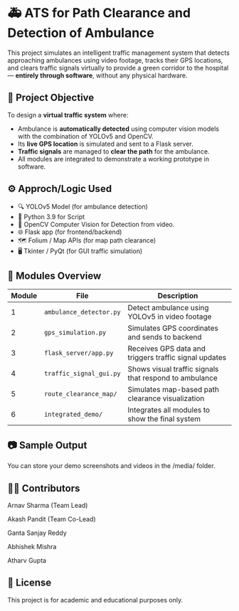 # 🚑 ATS for Path Clearance and Detection of Ambulance

This project simulates an intelligent traffic management system that detects approaching ambulances using video footage, tracks their GPS locations, and clears traffic signals virtually to provide a green corridor to the hospital — **entirely through software**, without any physical hardware.

## 📌 Project Objective

To design a **virtual traffic system** where:
- Ambulance is **automatically detected** using computer vision models with the combination of YOLOv5 and OpenCV. 
- Its **live GPS location** is simulated and sent to a Flask server.
- **Traffic signals** are managed to **clear the path** for the ambulance.
- All modules are integrated to demonstrate a working prototype in software.

## ⚙️ Approch/Logic Used

- 🔍 YOLOv5 Model (for ambulance detection)
- 🐍 Python 3.9 for Script 
- 🧠 OpenCV Computer Vision for Detection from video.
- 🌐 Flask app (for frontend/backend)
- 🗺️ Folium / Map APIs (for map path clearance)
- 🖥️ Tkinter / PyQt (for GUI traffic simulation)

## 🚦 Modules Overview

| Module | File | Description |
|--------|------|-------------|
| 1 | `ambulance_detector.py` | Detect ambulance using YOLOv5 in video footage |
| 2 | `gps_simulation.py` | Simulates GPS coordinates and sends to backend |
| 3 | `flask_server/app.py` | Receives GPS data and triggers traffic signal updates |
| 4 | `traffic_signal_gui.py` | Shows visual traffic signals that respond to ambulance |
| 5 | `route_clearance_map/` | Simulates map-based path clearance visualization |
| 6 | `integrated_demo/` | Integrates all modules to show the final system |

## 📷 Sample Output

You can store your demo screenshots and videos in the /media/ folder.

## 🙋‍♂️ Contributors
Arnav Sharma (Team Lead)

Akash Pandit (Team Co-Lead)

Ganta Sanjay Reddy

Abhishek Mishra

Atharv Gupta


## 📜 License

This project is for academic and educational purposes only.
